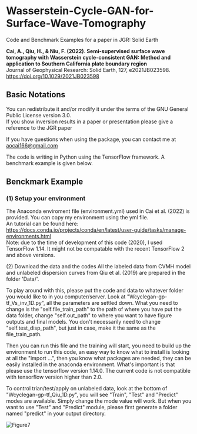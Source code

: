 # Wasserstein-Cycle-GAN-for-Surface-Wave-Tomography
Code and Benchmark Examples for a paper in JGR: Solid Earth

**Cai, A., Qiu, H., & Niu, F. (2022). Semi-supervised surface wave tomography with Wasserstein cycle-consistent GAN: Method and application to Southern California plate boundary region** <br />
Journal of Geophysical Research: Solid Earth, 127, e2021JB023598. <br />
https://doi.org/10.1029/2021JB023598

## Basic Notations <br />
You can redistribute it and/or modify it under the terms of the GNU General Public License version 3.0. <br />
If you show inversion results in a paper or presentation please give a reference to the JGR paper

If you have questions when using the package, you can contact me at aocai166@gmail.com <br />

The code is writing in Python using the TensorFlow framework. A benchmark example is given below. <br />

## Benckmark Example
### (1) Setup your environment <br />
The Anaconda enviroment file (environment.yml) used in Cai et al. (2022) is provided. You can copy my environment using the yml file. <br />
An tutorial can be found here: https://docs.conda.io/projects/conda/en/latest/user-guide/tasks/manage-environments.html <br />
Note: due to the time of development of this code (2020), I used TensorFlow 1.14. It might not be compatable with the recent TensorFlow 2 and above versions.

(2) Download the data and the codes
All the labeled data from CVMH model and unlabeled dispersion curves from Qiu et al. (2019) are prepared in the folder 'Data/'.

To play around with this, please put the code and data to whatever folder you would like to in you computer/server. Look at "Wcyclegan-gp-tf_Vs_inv_1D.py", all the parameters are settled down. What you need to change is the "self.file_train_path" to the path of where you have put the data folder, change "self.out_path" to where you want to have figure outputs and final models. You don't necessarily need to change "self.test_disp_path", but just in case, make it the same as the file_train_path.

Then you can run this file and the training will start, you need to build up the environment to run this code, an easy way to know what to install is looking at all the "import ...", then you know what packages are needed, they can be easily installed in the anaconda environment. What's important is that please use the tensorflow version 1.14.0. The current code is not compatible with tensorflow version higher than 2.0.

To control trian/test/apply on unlabeled data, look at the bottom of "Wcyclegan-gp-tf_Qiu_1D.py", you will see "Train", "Test" and "Predict" modes are available. Simply change the mode value will work. But when you want to use "Test" and "Predict" module, please first generate a folder named "predict" in your output directory.

![Figure7](https://user-images.githubusercontent.com/35436104/154765285-227c78f2-667c-4b53-a232-7c6fb84e2e75.JPG)
